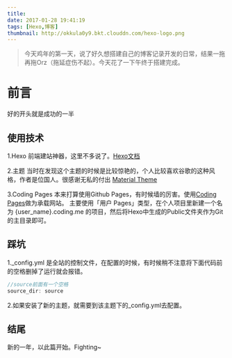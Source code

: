 ```yaml
---
title: 
date: 2017-01-28 19:41:19
tags: [Hexo,博客]
thumbnail: http://okkula0y9.bkt.clouddn.com/hexo-logo.png
---
```


> 今天鸡年的第一天，说了好久想搭建自己的博客记录开发的日常，结果一拖再拖Orz（拖延症伤不起）。今天花了一下午终于搭建完成。

# 前言
好的开头就是成功的一半

## 使用技术
1.Hexo
前端建站神器，这里不多说了。[Hexo文档][1]

2.主题
当时在发现这个主题的时候是比较惊艳的，个人比较喜欢谷歌的这种风格，作者是位国人。很感谢无私的付出
[Material Theme][2]

3.Coding Pages
本来打算使用Github Pages，有时候墙的厉害。使用[Coding Pages][3]做为承载网站。
主要使用「用户 Pages」类型，在个人项目里新建一个名为 {user_name}.coding.me 的项目，然后将Hexo中生成的Public文件夹作为Git的主目录即可。


## 踩坑
1._config.yml 是全站的控制文件，在配置的时候，有时候稍不注意将下面代码前的空格删掉了运行就会报错。
``` js
//source前面有一个空格
source_dir: source
```
2.如果安装了新的主题，就需要到该主题下的_config.yml去配置。



## 结尾
新的一年，以此篇开始。Fighting~


  [1]: https://hexo.io/zh-cn/docs/themes.html
  [2]: https://material.viosey.com/
  [3]: https://coding.net/help/doc/pages/index.html